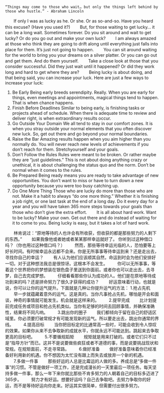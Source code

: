 ```
“Things may come to those who wait… but only the things left behind by those who hustle.” - Abraham Lincoln
```

　　If only I was as lucky as he. Or she. Or as so-and-so. Have you heard this excuse? (Have you used it?)
　　But, for those waiting to get lucky… it can be a long wait. Sometimes forever. Do you sit around and wait to get lucky? Or do you go out and make your own luck?
　　I am always amazed at those who think they are going to drift along until everything just falls into place for them. It’s just not going to happen.
　　You can sit around waiting for the world to bring you your dreams on a silver platter. Or you can go out and get them. And do them yourself.
　　Take a close look at those that you consider successful. Did they just wait until it happened? Or did they work long and hard to get where they are?
　　Being lucky is about doing, and that being said, you can increase your luck. Here are just a few ways to increase your luck:

1. Be Early
   Being early breeds serendipity. Really. When you are early for things, even meetings and appointments, magical things tend to happen. That is when chance happens.
2. Finish Before Deadlines
   Similar to being early, is finishing tasks or projects ahead of schedule. When there is adequate time to review and deliver right, is when extraordinary results occur.
3. Go Outside Your Domain
   We all tend to stay in our comfort zones. It is when you stray outside your normal elements that you often discover new luck. So, get out there and go beyond your normal boundaries.
4. Raise the Bar
   Amazing results happen when you aim higher than you normally do. You will never reach new levels of achievements if you don’t reach for them. Stretchyourself and your goals.
5. Don’t Follow the Rules
   Rules were meant to be broken. Or rather maybe they are “just guidelines.” This is not about doing anything crazy or unethical, it is about challenging the status quo and the norm. Don’t be normal when it comes to the rules.
6. Be Prepared
   Being ready means you are ready to take advantage of new opportunities. You don’t want to miss or have to turn down a new opportunity because you were too busy catching up.
7. Do One More Thing
   Those who are lucky do more than those who are not. Make it a habit to always “do one more thing.” Whether it is finishing a job right, or one last task at the end of a long day. Do it every day for a year and you will have taken 365 more steps towards your goals than those who don’t give the extra effort.
   　　It is all about hard work. Want to be lucky? Make your own. Get out there and do instead of waiting for it to come to you. Being lucky is easy, but it takes a lot of hard work.

　　林肯说过：“原地等待的人也许会有所收获，但收获的都是那些努力的人剩下的东西。”
　　如果我像他或者她或者某某那样幸运就好了。 你听到过这种借口吗？（你也用过这种借口吗？）
　　然而，那些等待幸运光临的人，恐怕要等上好长时间。有时候幸运永远都不会来。你是无所事事等待幸运到来？还是走出去，寻找你自己的幸运？
　　有人认为他们应该顺其自然，命运到时会为他们安排好一切。对于这种想法我总是很惊讶。这根本不会发生。
　　你可以无所事事，等着这个世界把你的梦想装在银色盘子里送到你面前。或者你也可以走出去，去寻梦，自己去完成梦想。
　　仔细看看那些你认为成功的人。他们是在原地等待成功到来的吗？还是拼命努力了很久才获得的成功？
　　好运意味着行动，也就是说，你可以让你的运气提升。下面就是几种让你提升运气的方法：
      1.抢占先机
　　早一步就蕴藏着意外的运气。这是真的。当你凡事抢占先机，哪怕是开会和面谈，神奇的事情就可能发生。机会就是这样来的。
　　2.提早完成
　　比计划提前完成任务或项目和抢占先机类似。当你有足够的时间去回顾事情，并确保准确性，结果将不同凡响。
　　3.跳出你的圈子
　　我们都倾向于留在自己的舒适区域里。你必须要打破常规才有可能发现新的运气。所以要走出去，跳出你通常的界线。
　　4.提高目标
　　当你把目标定的比通常高一些时，可能会收到令人惊叹的效果。如果你从来不去争取新的成就水平，你就永远不可能达到。跳起来去争取更高的目标吧。
　　5.不要循规蹈矩
　　规矩就是用来打破的。或者它们只不过是“指导方针”而已。这并不是说要做些疯狂或者不道德的事，而是说要挑战现状和常规。在规矩面前，不走寻常路。
　　6.做好准备
　　做好准备意味着你已经准备好利用新的机遇。你不想因为太忙没有跟上而失去或放弃一个新的机遇。
　　7.多做一件事
　　那些好运的人总是比霉运的人做的多。养成总是“多做一件事”的习惯。不管是做好一项工作，还是完成漫长的一天里最后一项任务。每天坚持多做一件事，那么一年下来你就比那些不肯多努力的人朝着自己的目标多迈进了365步。
　　努力才有好运。想要好运吗？自己去争取吧。去努力争取你的好运，而不是等待好运向你走来。好运其实很简单，但需要付出很多努力。
